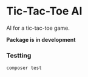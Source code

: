 # Tic-Tac-Toe AI

AI for a tic-tac-toe game.

**Package is in development**

### Testting

``` bash
composer test
```
